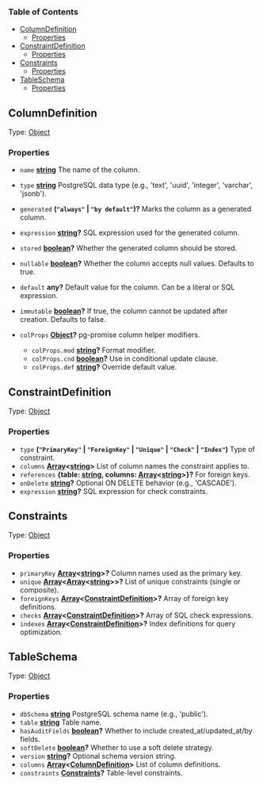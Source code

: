 <!-- Generated by documentation.js. Update this documentation by updating the source code. -->

### Table of Contents

*   [ColumnDefinition][1]
    *   [Properties][2]
*   [ConstraintDefinition][3]
    *   [Properties][4]
*   [Constraints][5]
    *   [Properties][6]
*   [TableSchema][7]
    *   [Properties][8]

## ColumnDefinition

Type: [Object][9]

### Properties

*   `name` **[string][10]** The name of the column.
*   `type` **[string][10]** PostgreSQL data type (e.g., 'text', 'uuid', 'integer', 'varchar', 'jsonb').
*   `generated` **(`"always"` | `"by default"`)?** Marks the column as a generated column.
*   `expression` **[string][10]?** SQL expression used for the generated column.
*   `stored` **[boolean][11]?** Whether the generated column should be stored.
*   `nullable` **[boolean][11]?** Whether the column accepts null values. Defaults to true.
*   `default` **any?** Default value for the column. Can be a literal or SQL expression.
*   `immutable` **[boolean][11]?** If true, the column cannot be updated after creation. Defaults to false.
*   `colProps` **[Object][9]?** pg-promise column helper modifiers.

    *   `colProps.mod` **[string][10]?** Format modifier.
    *   `colProps.cnd` **[boolean][11]?** Use in conditional update clause.
    *   `colProps.def` **[string][10]?** Override default value.

## ConstraintDefinition

Type: [Object][9]

### Properties

*   `type` **(`"PrimaryKey"` | `"ForeignKey"` | `"Unique"` | `"Check"` | `"Index"`)** Type of constraint.
*   `columns` **[Array][12]<[string][10]>** List of column names the constraint applies to.
*   `references` **{table: [string][10], columns: [Array][12]<[string][10]>}?** For foreign keys.
*   `onDelete` **[string][10]?** Optional ON DELETE behavior (e.g., 'CASCADE').
*   `expression` **[string][10]?** SQL expression for check constraints.

## Constraints

Type: [Object][9]

### Properties

*   `primaryKey` **[Array][12]<[string][10]>?** Column names used as the primary key.
*   `unique` **[Array][12]<[Array][12]<[string][10]>>?** List of unique constraints (single or composite).
*   `foreignKeys` **[Array][12]<[ConstraintDefinition][3]>?** Array of foreign key definitions.
*   `checks` **[Array][12]<[ConstraintDefinition][3]>?** Array of SQL check expressions.
*   `indexes` **[Array][12]<[ConstraintDefinition][3]>?** Index definitions for query optimization.

## TableSchema

Type: [Object][9]

### Properties

*   `dbSchema` **[string][10]** PostgreSQL schema name (e.g., 'public').
*   `table` **[string][10]** Table name.
*   `hasAuditFields` **[boolean][11]?** Whether to include created\_at/updated\_at/by fields.
*   `softDelete` **[boolean][11]?** Whether to use a soft delete strategy.
*   `version` **[string][10]?** Optional schema version string.
*   `columns` **[Array][12]<[ColumnDefinition][1]>** List of column definitions.
*   `constraints` **[Constraints][5]?** Table-level constraints.

[1]: #columndefinition

[2]: #properties

[3]: #constraintdefinition

[4]: #properties-1

[5]: #constraints

[6]: #properties-2

[7]: #tableschema

[8]: #properties-3

[9]: https://developer.mozilla.org/docs/Web/JavaScript/Reference/Global_Objects/Object

[10]: https://developer.mozilla.org/docs/Web/JavaScript/Reference/Global_Objects/String

[11]: https://developer.mozilla.org/docs/Web/JavaScript/Reference/Global_Objects/Boolean

[12]: https://developer.mozilla.org/docs/Web/JavaScript/Reference/Global_Objects/Array

